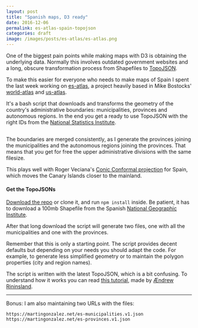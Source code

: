 ```yaml
---
layout: post
title: "Spanish maps, D3 ready"
date: 2016-12-06
permalink: es-atlas-spain-topojson
categories: draft
image: /images/posts/es-atlas/es-atlas.png
---
```

One of the biggest pain points while making maps with D3 is obtaining the underlying data. Normally this involves outdated government websites and a long, obscure transformation process from Shapefiles to [TopoJSON](https://github.com/topojson/topojson).

To make this easier for everyone who needs to make maps of Spain I spent the last week working on [es-atlas](https://github.com/martgnz/es-atlas), a project heavily based in Mike Bostocks' [world-atlas](https://github.com/topojson/world-atlas) and [us-atlas](https://github.com/topojson/us-atlas).

It's a bash script that downloads and transforms the geometry of the country's administrative boundaries: municipalities, provinces and autonomous regions. In the end you get a ready to use TopoJSON with the right IDs from the [National Statistics Institute](http://www.ine.es/en/welcome.shtml).

<a href="https://github.com/martgnz/es-atlas"><img class="img-responsive b-lazy m-t-2"  src="data:image/gif;base64,R0lGODlhAQABAAAAACH5BAEKAAEALAAAAAABAAEAAAICTAEAOw==" data-src="https://cloud.githubusercontent.com/assets/1236790/20868824/69a60934-ba65-11e6-8591-ddcc1e93b157.png" /></a>

The boundaries are merged consistently, as I generate the provinces joining the municipalities and the autonomous regions joining the provinces. That means that you get for free the upper administrative divisions with the same filesize.

This plays well with Roger Veciana's [Conic Conformal projection](https://github.com/rveciana/d3-composite-projections) for Spain, which moves the Canary Islands closer to the mainland.

#### Get the TopoJSONs
[Download the repo](https://github.com/martgnz/es-atlas) or clone it, and run `npm install` inside. Be patient, it has to download a 100mb Shapefile from the Spanish [National Geographic Institute](http://centrodedescargas.cnig.es/CentroDescargas/equipamiento.do?method=mostrarEquipamiento).

After that long download the script will generate two files, one with all the municipalities and one with the provinces.

Remember that this is only a starting point. The script provides decent defaults but depending on your needs you should adapt the code. For example, to generate less simplified geometry or to maintain the polygon properties (city and region names).

The script is written with the latest TopoJSON, which is a bit confusing. To understand how it works you can read [this tutorial](https://medium.com/@aendrew/creating-topojson-using-d3-v4-10838d1a9538#.41v8a1j94), made by [Ændrew Rininsland](https://twitter.com/aendrew).

---

Bonus: I am also maintaining two URLs with the files:

```shell
https://martingonzalez.net/es-municipalities.v1.json
https://martingonzalez.net/es-provinces.v1.json
``` 

